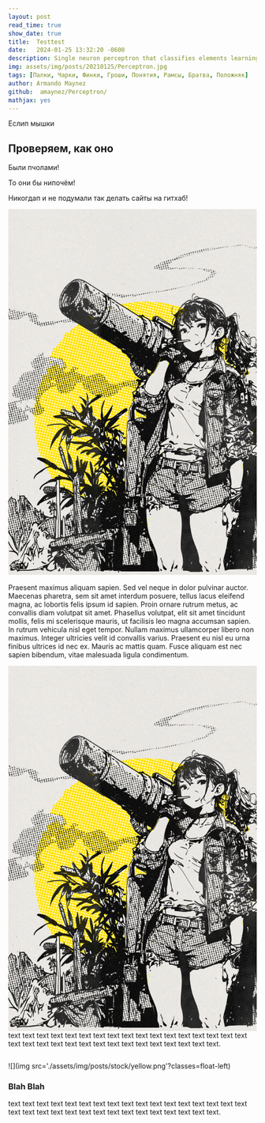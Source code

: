 ```yaml
---
layout: post
read_time: true
show_date: true
title:  Testtest
date:   2024-01-25 13:32:20 -0600
description: Single neuron perceptron that classifies elements learning quite quickly.
img: assets/img/posts/20210125/Perceptron.jpg 
tags: [Палки, Чарки, Финки, Гроши, Понятия, Рамсы, Братва, Положняк]
author: Armando Maynez
github:  amaynez/Perceptron/
mathjax: yes
---
```

Еслип мышки

## Проверяем, как оно

Были пчолами!

То они бы нипочём!

Никогдап и не подумали так делать сайты на гитхаб!

<center><img src='./assets/img/posts/stock/yellow.png'></center>

Praesent maximus aliquam sapien. Sed vel neque in dolor pulvinar auctor. Maecenas pharetra, sem sit amet interdum posuere, tellus lacus eleifend magna, ac lobortis felis ipsum id sapien. Proin ornare rutrum metus, ac convallis diam volutpat sit amet. Phasellus volutpat, elit sit amet tincidunt mollis, felis mi scelerisque mauris, ut facilisis leo magna accumsan sapien. In rutrum vehicula nisl eget tempor. Nullam maximus ullamcorper libero non maximus. Integer ultricies velit id convallis varius. Praesent eu nisl eu urna finibus ultrices id nec ex. Mauris ac mattis quam. Fusce aliquam est nec sapien bibendum, vitae malesuada ligula condimentum.

<img align="right" src='./assets/img/posts/stock/yellow.png'>

text text text text text text text text text text text text text text text text text text text text text text text text text text text text text text text text.

<div style="clear: both;"></div>

![](img src='./assets/img/posts/stock/yellow.png'?classes=float-left)

### Blah Blah 

text text text text text text text text text text text text text text text text text text text text text text text text text text text text text text text text.
